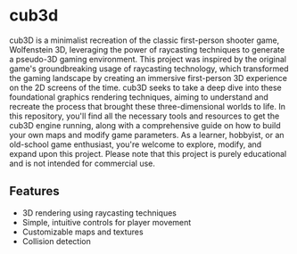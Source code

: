 # cub3d
cub3D is a minimalist recreation of the classic first-person shooter game, Wolfenstein 3D, leveraging the power of raycasting techniques to generate a pseudo-3D gaming environment.
This project was inspired by the original game's groundbreaking usage of raycasting technology, which transformed the gaming landscape by creating an immersive first-person 3D experience on the 2D screens of the time.
cub3D seeks to take a deep dive into these foundational graphics rendering techniques, aiming to understand and recreate the process that brought these three-dimensional worlds to life.
In this repository, you'll find all the necessary tools and resources to get the cub3D engine running, along with a comprehensive guide on how to build your own maps and modify game parameters. As a learner, hobbyist, or an old-school game enthusiast, you're welcome to explore, modify, and expand upon this project.
Please note that this project is purely educational and is not intended for commercial use.

## Features
- 3D rendering using raycasting techniques
- Simple, intuitive controls for player movement
- Customizable maps and textures
- Collision detection
